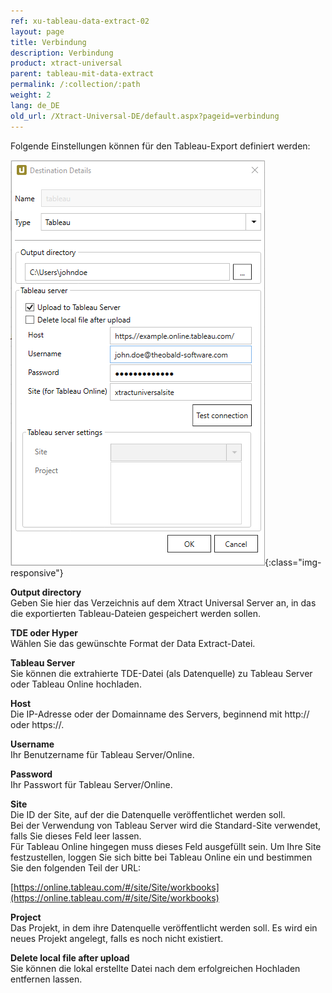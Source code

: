 ```yaml
---
ref: xu-tableau-data-extract-02
layout: page
title: Verbindung
description: Verbindung
product: xtract-universal
parent: tableau-mit-data-extract
permalink: /:collection/:path
weight: 2
lang: de_DE
old_url: /Xtract-Universal-DE/default.aspx?pageid=verbindung
---
```


Folgende Einstellungen können für den Tableau-Export definiert werden:

![tableauDestinationDetails-hyper](/img/content/tableauDestinationDetails-hyper.png){:class="img-responsive"}

**Output directory** <br>
Geben Sie hier das Verzeichnis auf dem Xtract Universal Server an, in das die exportierten Tableau-Dateien gespeichert werden sollen.

**TDE oder Hyper** <br>
Wählen Sie das gewünschte Format der Data Extract-Datei. 

**Tableau Server** <br>
Sie können die extrahierte TDE-Datei (als Datenquelle) zu Tableau Server oder Tableau Online hochladen.

**Host** <br>
Die IP-Adresse oder der Domainname des Servers, beginnend mit http:// oder https://.

**Username** <br>
Ihr Benutzername für Tableau Server/Online.

**Password** <br>
Ihr Passwort für Tableau Server/Online.


**Site** <br>
Die ID der Site, auf der die Datenquelle veröffentlichet werden soll. <br>
Bei der Verwendung von Tableau Server wird die Standard-Site verwendet, falls Sie dieses Feld leer lassen.<br>
Für Tableau Online hingegen muss dieses Feld ausgefüllt sein. Um Ihre Site festzustellen, loggen Sie sich bitte bei Tableau Online ein und bestimmen Sie den folgenden Teil der URL:

[https://online.tableau.com/#/site/Site/workbooks](https://online.tableau.com/#/site/Site/workbooks)

**Project**<br>
Das Projekt, in dem ihre Datenquelle veröffentlicht werden soll. Es wird ein neues Projekt angelegt, falls es noch nicht existiert.

**Delete local file after upload**<br>
Sie können die lokal erstellte Datei nach dem erfolgreichen Hochladen entfernen lassen.